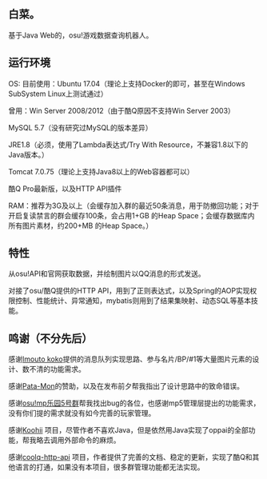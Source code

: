 ## 白菜。
基于Java Web的，osu!游戏数据查询机器人。

## 运行环境
OS: 
目前使用：Ubuntu 17.04（理论上支持Docker的即可，甚至在Windows SubSystem Linux上测试通过）

曾用：Win Server 2008/2012（由于酷Q原因不支持Win Server 2003）

MySQL 5.7（没有研究过MySQL的版本差异）

JRE1.8（必须，使用了Lambda表达式/Try With Resource，不兼容1.8以下的Java版本。）

Tomcat 7.0.75（理论上支持Java8以上的Web容器都可以）

酷Q Pro最新版，以及HTTP API插件

RAM：推荐为3G及以上（会缓存加入群的最近50条消息，用于防撤回功能；对于开启复读禁言的群会缓存100条，会占用1+GB 的Heap Space；会缓存数据库内所有图片素材，约200+MB 的Heap Space。）


## 特性
从osu!API和官网获取数据，并绘制图片以QQ消息的形式发送。

对接了osu/酷Q提供的HTTP API，用到了正则表达式，以及Spring的AOP实现权限控制、性能统计、异常通知，mybatis则用到了结果集映射、动态SQL等基本技能。

## 鸣谢（不分先后）
感谢[Imouto koko](https://osu.ppy.sh/u/7679162)提供的消息队列实现思路、参与名片/BP/#1等大量图片元素的设计、数不清的功能需求。

感谢[Pata-Mon](https://osu.ppy.sh/u/6149313)的赞助，以及在发布前夕帮我指出了设计思路中的致命错误。

感谢[osu!mp乐园5号群](https://jq.qq.com/?_wv=1027&k=594UuXH)帮我找出bug的各位，也感谢mp5管理层提出的功能需求，没有你们提的需求就没有如今完善的玩家管理。

感谢[Koohii](https://github.com/Francesco149/koohii) 项目，尽管作者不喜欢Java，但是依然用Java实现了oppai的全部功能，帮我略去调用外部命令的麻烦。

感谢[coolq-http-api](https://github.com/richardchien/coolq-http-api) 项目，作者提供了完善的文档、稳定的更新，实现了酷Q和其他语言的打通，如果没有本项目，很多群管理功能都无法实现。
